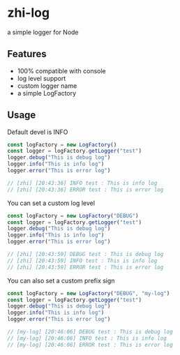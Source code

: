 # zhi-log

a simple logger for Node 

## Features

- 100% compatible with console
- log level support
- custom logger name
- a simple LogFactory

## Usage

Default devel is INFO

```js
const logFactory = new LogFactory()
const logger = logFactory.getLogger("test")
logger.debug("This is debug log")
logger.info("This is info log")
logger.error("This is error log")

// [zhi] [20:43:36] INFO test : This is info log
// [zhi] [20:43:36] ERROR test : This is error log
```

You can set a custom log level

```js
const logFactory = new LogFactory("DEBUG")
const logger = logFactory.getLogger("test")
logger.debug("This is debug log")
logger.info("This is info log")
logger.error("This is error log")

// [zhi] [20:43:59] DEBUG test : This is debug log
// [zhi] [20:43:59] INFO test : This is info log
// [zhi] [20:43:59] ERROR test : This is error log
```

You can also set a custom prefix sign

```js
const logFactory = new LogFactory("DEBUG", "my-log")
const logger = logFactory.getLogger("test")
logger.debug("This is debug log")
logger.info("This is info log")
logger.error("This is error log")

// [my-log] [20:46:06] DEBUG test : This is debug log
// [my-log] [20:46:06] INFO test : This is info log
// [my-log] [20:46:06] ERROR test : This is error log
```